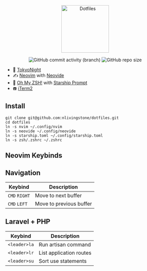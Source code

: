 <div align="center">

<img src="https://github.com/nlivingstone/dotfiles/assets/1995501/a294c5cb-f4d0-4c89-bbcf-41541dd3dea5" height="150px" alt="Dotfiles">

![GitHub commit activity (branch)](https://img.shields.io/github/commit-activity/m/nlivingstone/dotfiles/master?style=for-the-badge&logo=github)
![GitHub repo size](https://img.shields.io/github/repo-size/nlivingstone/dotfiles?style=for-the-badge)

</div>


* 🌈 [TokyoNight](https://github.com/folke/tokyonight.nvim) 
* ✍️  [Neovim](https://neovim.io/) with [Neovide](https://neovide.dev/)
* 🐚 [Oh My ZSH!](https://ohmyz.sh/) with [Starship Prompt](https://starship.rs/)
* ☎️  [iTerm2](https://iterm2.com/)



## Install
```
git clone git@github.com:nlivingstone/dotfiles.git
cd dotfiles
ln -s nvim ~/.config/nvim
ln -s neovide ~/.config/neovide
ln -s starship.toml ~/.config/starship.toml
ln -s zsh/.zshrc ~/.zshrc
```

## Neovim Keybinds


## Navigation

| Keybind     | Description             |
| ----------- | ----------------------- |
| `CMD` `RIGHT` | Move to next buffer     |
| `CMD` `LEFT`  | Move to previous buffer |

## Laravel + PHP

| Keybind      | Description             |
| ------------ | ----------------------- |
| `<leader>la` | Run artisan command     |
| `<leader>lr` | List application routes |
| `<leader>su` | Sort use statements     |

